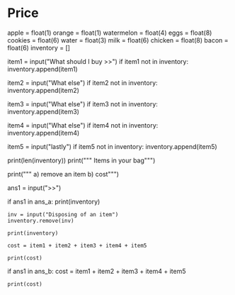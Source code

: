 # Price
apple = float(1)
orange = float(1)
watermelon = float(4)
eggs = float(8)
cookies = float(6)
water = float(3)
milk = float(6)
chicken = float(8)
bacon = float(6)
inventory = []

item1 = input("What should I buy >>")
if item1 not in inventory:
    inventory.append(item1)

item2 = input("What else")
if item2 not in inventory:
    inventory.append(item2)

item3 = input("What else")
if item3 not in inventory:
    inventory.append(item3)
    
item4 = input("What else")
if item4 not in inventory:
    inventory.append(item4)

item5 = input("lastly")
if item5 not in inventory:
    inventory.append(item5)
    
print(len(inventory))
print("""
Items in your bag""")


print(""" a) remove an item  b) cost""")

ans1 = input(">>")

if ans1 in ans_a: 
    print(inventory)

    inv = input("Disposing of an item")
    inventory.remove(inv)

    print(inventory)
    
    cost = item1 + item2 + item3 + item4 + item5
        
    print(cost)

if ans1 in ans_b:
    cost = item1 + item2 + item3 + item4 + item5
        
    print(cost)

